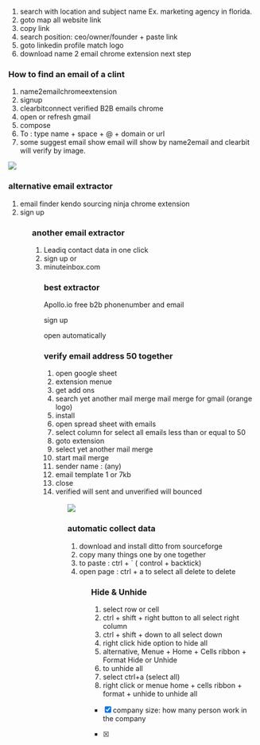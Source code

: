 <ol>
<li> search with location and subject name Ex. marketing agency in florida.
<li> goto map all website link
<li> copy link
<li> search position: ceo/owner/founder + paste link
<li> goto linkedin profile match logo
<li> download name 2 email chrome extension next step
</ol>

### How to find an email of a clint

<ol>
<li> name2emailchromeextension
<li> signup
<li> clearbitconnect verified B2B emails chrome
<li> open or refresh gmail
<li> compose
<li> To : type name + space + @ + domain or url
<li> some suggest email show email will show by name2email and clearbit will verify by image.
</ol>
<image src="./images/email1.png">  

### alternative email extractor

<ol>
<li> email finder kendo sourcing ninja chrome extension
<li> sign up 
<ol>

### another email extractor

<ol>
<li> Leadiq contact data in one click
<li> sign up or
<li> minuteinbox.com

### best extractor

Apollo.io free b2b phonenumber and email

sign up

open automatically

### verify email address 50 together

<ol>
<li> open google sheet
<li> extension menue
<li> get add ons
<li> search yet another mail merge mail merge for gmail (orange logo)
<li> install
<li> open spread sheet with emails
<li> select column for select all emails less than or equal to 50
<li> goto extension
<li> select yet another mail merge
<li> start mail merge
<li> sender name : (any)
<li> email template 1 or 7kb
<li> close
<li> verified will sent and unverified will bounced
<ol>  

</br>

<image src="./images/verifyemail.png"/>

### automatic collect data 

<ol>
<li> download and install ditto from sourceforge
<li> copy many things one by one together
<li> to paste : ctrl + ` ( control + backtick)
<li> open page : ctrl + a to select all delete to delete
<ol>

### Hide & Unhide

<ol>
<li>select row or cell
<li> ctrl + shift + right button to all select right column
<li> ctrl + shift + down to all select down 
<li> right click hide option to hide all
<li> alternative, Menue + Home + Cells ribbon + Format Hide or Unhide
<li> to unhide all
<li> select ctrl+a (select all)
<li> right click or menue home + cells ribbon + format + unhide to unhide all
</ol>



- [x] company size: how many person work in the company

- [x] 